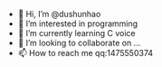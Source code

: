 - 👋 Hi, I’m @dushunhao
- 👀 I’m interested in programming
- 🌱 I’m currently learning C voice
- 💞️ I’m looking to collaborate on ...
- 📫 How to reach me qq:1475550374

<!---
dushunhao/dushunhao is a ✨ special ✨ repository because its `README.md` (this file) appears on your GitHub profile.
You can click the Preview link to take a look at your changes.
--->
